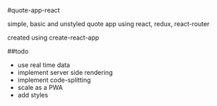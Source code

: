 #quote-app-react

simple, basic and unstyled quote app using react, redux, react-router

created using create-react-app

##todo
* use real time data
* implement server side rendering
* implement code-splitting
* scale as a PWA
* add styles
